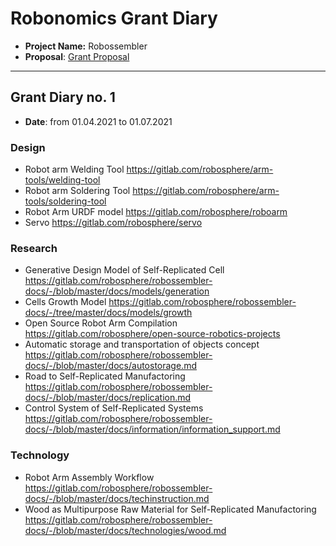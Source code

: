 # Robonomics Grant Diary

* **Project Name:** Robossembler
* **Proposal**: [Grant Proposal](https://github.com/airalab/robonomics-grant-program/tree/main/proposals/robossembler.md)

---

## Grant Diary no. 1

* **Date**: from 01.04.2021 to 01.07.2021

### Design

* Robot arm Welding Tool https://gitlab.com/robosphere/arm-tools/welding-tool
* Robot arm Soldering Tool https://gitlab.com/robosphere/arm-tools/soldering-tool
* Robot Arm URDF model https://gitlab.com/robosphere/roboarm
* Servo https://gitlab.com/robosphere/servo

### Research

* Generative Design Model of Self-Replicated Cell https://gitlab.com/robosphere/robossembler-docs/-/blob/master/docs/models/generation
* Cells Growth Model https://gitlab.com/robosphere/robossembler-docs/-/tree/master/docs/models/growth
* Open Source Robot Arm Compilation https://gitlab.com/robosphere/open-source-robotics-projects
* Automatic storage and transportation of objects concept https://gitlab.com/robosphere/robossembler-docs/-/blob/master/docs/autostorage.md
* Road to Self-Replicated Manufactoring https://gitlab.com/robosphere/robossembler-docs/-/blob/master/docs/replication.md
* Control System of Self-Replicated Systems https://gitlab.com/robosphere/robossembler-docs/-/blob/master/docs/information/information_support.md

### Technology

* Robot Arm Assembly Workflow https://gitlab.com/robosphere/robossembler-docs/-/blob/master/docs/techinstruction.md
* Wood as Multipurpose Raw Material for Self-Replicated Manufactoring https://gitlab.com/robosphere/robossembler-docs/-/blob/master/docs/technologies/wood.md
